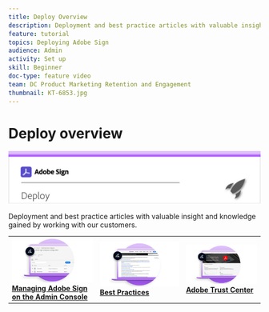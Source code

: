 ```yaml
---
title: Deploy Overview
description: Deployment and best practice articles with valuable insight and knowledge gained by working with our customers
feature: tutorial
topics: Deploying Adobe Sign
audience: Admin
activity: Set up
skill: Beginner
doc-type: feature video
team: DC Product Marketing Retention and Engagement
thumbnail: KT-6853.jpg
---
```


# Deploy overview

![Sign Deploy Image](assets/Hero-Deploy.png)

Deployment and best practice articles with valuable insight and knowledge gained by working with our customers.

<table>
<tr>
  <td>
    <a href="https://helpx.adobe.com/enterprise/using/adobe-sign-for-enterprise.html">
      <img alt="Admin Console" src="assets/Deploy_Admin.png" />
    </a>
    <div>
    <a href="https://helpx.adobe.com/enterprise/using/adobe-sign-for-enterprise.html"><strong>Managing Adobe Sign on the Admin Console</strong></a>
    <br>
  </td>
  <td>
    <a href="https://helpx.adobe.com/sign/using/adobe-sign-training-best-practice.html">
      <img alt="Best Practices" src="assets/Deploy_BP.png" />
    </a>
    <div>
    <a href="https://helpx.adobe.com/sign/using/adobe-sign-training-best-practice.html"><strong>Best Practices</strong></a>
    <br>
  <td>
    <a href="https://www.adobe.com/trust/document-cloud-security.html">
      <img alt="Adobe Trust Center" src="assets/Deploy_Trust.png" />
    </a>
    <div>
    <a href="https://www.adobe.com/trust/document-cloud-security.html"><strong>Adobe Trust Center</strong></a>
    <br>
  </td>
</tr>
</table>
